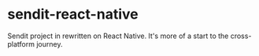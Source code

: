 # sendit-react-native
Sendit project in rewritten on React Native. It's more of a start to the cross-platform journey.
